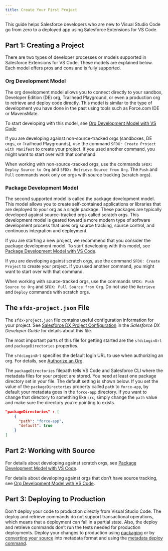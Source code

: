 ```yaml
---
title: Create Your First Project
---
```


This guide helps Salesforce developers who are new to Visual Studio Code go from zero to a deployed app using Salesforce Extensions for VS Code.

## Part 1: Creating a Project

There are two types of developer processes or models supported in Salesforce Extensions for VS Code. These models are explained below. Each model offers pros and cons and is fully supported.

### Org Development Model

The org development model allows you to connect directly to your sandbox, Developer Edition (DE) org, Trailhead Playground, or even a production org to retrieve and deploy code directly. This model is similar to the type of development you have done in the past using tools such as Force.com IDE or MavensMate.

To start developing with this model, see [Org Development Model with VS Code](../user-guide/org-development-model).

If you are developing against non-source-tracked orgs (sandboxes, DE orgs, or Trailhead Playgrounds), use the command `SFDX: Create Project with Manifest` to create your project. If you used another command, you might want to start over with that command.

When working with non-source-tracked orgs, use the commands `SFDX: Deploy Source to Org` and `SFDX: Retrieve Source from Org`. The `Push` and `Pull` commands work only on orgs with source tracking (scratch orgs).

### Package Development Model

The second supported model is called the package development model. This model allows you to create self-contained applications or libraries that are deployed to your org as a single package. These packages are typically developed against source-tracked orgs called scratch orgs. This development model is geared toward a more modern type of software development process that uses org source tracking, source control, and continuous integration and deployment.

If you are starting a new project, we recommend that you consider the package development model. To start developing with this model, see [Package Development Model with VS Code](../user-guide/package-development-model).

If you are developing against scratch orgs, use the command `SFDX: Create Project` to create your project. If you used another command, you might want to start over with that command.

When working with source-tracked orgs, use the commands `SFDX: Push Source to Org` and `SFDX: Pull Source from Org`. Do not use the `Retrieve` and `Deploy` commands with scratch orgs.

## The `sfdx-project.json` File

The `sfdx-project.json` file contains useful configuration information for your project. See [Salesforce DX Project Configuration](https://developer.salesforce.com/docs/atlas.en-us.sfdx_dev.meta/sfdx_dev/sfdx_dev_ws_config.htm) in the _Salesforce DX Developer Guide_ for details about this file.

The most important parts of this file for getting started are the `sfdcLoginUrl` and `packageDirectories` properties.

The `sfdcLoginUrl` specifies the default login URL to use when authorizing an org. For details, see [Authorize an Org](#authorize-an-org).

The `packageDirectories` filepath tells VS Code and Salesforce CLI where the metadata files for your project are stored. You need at least one package directory set in your file. The default setting is shown below. If you set the value of the `packageDirectories` property called `path` to `force-app`, by default your metadata goes in the `force-app` directory. If you want to change that directory to something like `src`, simply change the `path` value and make sure the directory you’re pointing to exists.

```json
"packageDirectories" : [
    {
      "path": "force-app",
      "default": true
    }
]
```

## Part 2: Working with Source

For details about developing against scratch orgs, see [Package Development Model with VS Code](../user-guide/package-development-model).

For details about developing against orgs that don’t have source tracking, see [Org Development Model with VS Code](../user-guide/org-development-model).

## Part 3: Deploying to Production

Don't deploy your code to production directly from Visual Studio Code. The deploy and retrieve commands do not support transactional operations, which means that a deployment can fail in a partial state. Also, the deploy and retrieve commands don’t run the tests needed for production deployments. Deploy your changes to production using [packaging](https://developer.salesforce.com/docs/atlas.en-us.sfdx_dev.meta/sfdx_dev/sfdx_dev_dev2gp.htm) or by [converting your source](https://developer.salesforce.com/docs/atlas.en-us.sfdx_cli_reference.meta/sfdx_cli_reference/cli_reference_force_source.htm#cli_reference_convert) into metadata format and using the [metadata deploy command](https://developer.salesforce.com/docs/atlas.en-us.sfdx_cli_reference.meta/sfdx_cli_reference/cli_reference_force_mdapi.htm#cli_reference_deploy).
